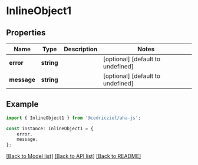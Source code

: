 # InlineObject1


## Properties

Name | Type | Description | Notes
------------ | ------------- | ------------- | -------------
**error** | **string** |  | [optional] [default to undefined]
**message** | **string** |  | [optional] [default to undefined]

## Example

```typescript
import { InlineObject1 } from '@cedricziel/aha-js';

const instance: InlineObject1 = {
    error,
    message,
};
```

[[Back to Model list]](../README.md#documentation-for-models) [[Back to API list]](../README.md#documentation-for-api-endpoints) [[Back to README]](../README.md)

